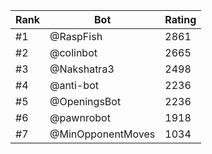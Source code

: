 Rank|Bot|Rating
---|---|---
#1|@RaspFish|2861
#2|@colinbot|2665
#3|@Nakshatra3|2498
#4|@anti-bot|2236
#5|@OpeningsBot|2236
#6|@pawnrobot|1918
#7|@MinOpponentMoves|1034
